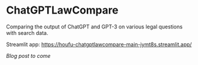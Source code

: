 # ChatGPTLawCompare

 Comparing the output of ChatGPT and GPT-3 on various legal questions with search data. 
 
Streamlit app: https://houfu-chatgptlawcompare-main-jymt8s.streamlit.app/

*Blog post to come*